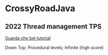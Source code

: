 # CrossyRoadJava

## 2022 Thread management TPS

[Guarda che bel tutorial](https://youtu.be/RGOj5yH7evk)

Down Top; Procedural levels; Infinite (high score)
